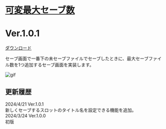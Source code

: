 # [可変最大セーブ数](https://raw.githubusercontent.com/nuun888/MZ/master/NUUN_VariableSaveFiles.js)
# Ver.1.0.1
[ダウンロード](https://raw.githubusercontent.com/nuun888/MZ/master/NUUN_VariableSaveFiles.js)  


セーブ画面で一番下の未セーブファイルでセーブしたときに、最大セーブファイル数を1つ追加するセーブ画面を実装します。  

![gif](img/VariableSaveFiles.gif)  

## 更新履歴
2024/4/21 Ver.1.0.1  
新しくセーブするスロットのタイトル名を設定できる機能を追加。  
2024/3/24 Ver.1.0.0  
初版  
